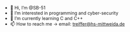 - 👋 Hi, I’m @SB-51
- 👀 I’m interested in programming and cyber-security
- 🌱 I’m currently learning C and C++
- 📫 How to reach me -> email: treiffer@hs-mittweida.de
                    
<!---
SB-51/SB-51 is a ✨ special ✨ repository because its `README.md` (this file) appears on your GitHub profile.
You can click the Preview link to take a look at your changes.
--->
